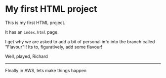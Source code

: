 # My first HTML project

This is my first HTML project.

It has an `index.html` page.

I get why we are asked to add a bit of personal info into the branch called "Flavour"!!
Its to, figuratively, add some flavour!

Well, played, Richard

_________________________________
FInally in AWS, lets make things happen
